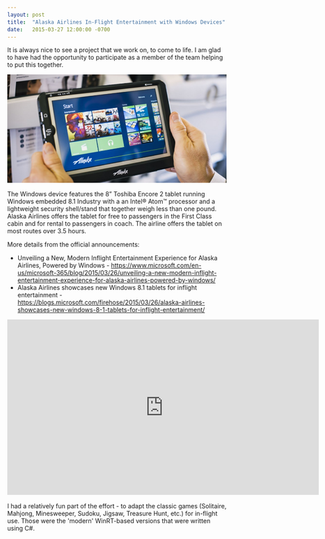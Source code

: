 ```yaml
---
layout: post
title:  "Alaska Airlines In-Flight Entertainment with Windows Devices"
date:   2015-03-27 12:00:00 -0700
---
```


It is always nice to see a project that we work on, to come to life. I am glad to have had the opportunity to participate as a member of the team helping to put this together.

![Alaska Airlines IFE](/assets/20150327-alaskaair-ife.jpg)

The Windows device features the 8” Toshiba Encore 2 tablet running Windows embedded 8.1 Industry with a an Intel® Atom™ processor and a lightweight security shell/stand that together weigh less than one pound.  Alaska Airlines offers the tablet for free to passengers in the First Class cabin and for rental to passengers in coach.  The airline offers the tablet on most routes over 3.5 hours.

More details from the official announcements:
- Unveiling a New, Modern Inflight Entertainment Experience for Alaska Airlines, Powered by Windows - <https://www.microsoft.com/en-us/microsoft-365/blog/2015/03/26/unveiling-a-new-modern-inflight-entertainment-experience-for-alaska-airlines-powered-by-windows/>
- Alaska Airlines showcases new Windows 8.1 tablets for inflight entertainment - <https://blogs.microsoft.com/firehose/2015/03/26/alaska-airlines-showcases-new-windows-8-1-tablets-for-inflight-entertainment/>

<iframe width="716" height="403" src="https://www.youtube.com/embed/lkji0o7KTTI" frameborder="0" allow="autoplay; encrypted-media" allowfullscreen></iframe>

I had a relatively fun part of the effort - to adapt the classic games (Solitaire, Mahjong, Minesweeper, Sudoku, Jigsaw, Treasure Hunt, etc.) for in-flight use. Those were the 'modern' WinRT-based versions that were written using C#.